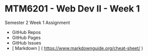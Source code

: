 # MTM6201 - Web Dev II - Week 1

Semester 2 Week 1 Assignment

- GitHub Repos
- GitHub Pages
- GitHub Issues
- [ Markdown ] ( https://www.markdownguide.org/cheat-sheet/ )
